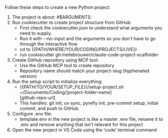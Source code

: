 Follow these steps to create a new Python project:

1. The project is about: #$ARGUMENTS: 
2. Run cookiecutter to create project structure from GitHub:
    - First check the cookiecutter.json to understand what arguments you need to supply.
    - Run it with --no-input and the arguments so you don't have to go through the interactive flow 
    - cd to {{PATH/WHERE/YOUR/CODING/PROJECTS/LIVE}}
    - run cookiecutter gh:mellebrouwer/claude-code-project-scaffolder
3. Create GitHub repository using MCP tool:
    - Use the GitHub MCP tool to create repository
    - Repository name should match your project-slug (hyphenated version)
4. Run the setup script to initialize everything:
    - {{PATH/TO/YOUR/SETUP_FILE}}/setup-project.sh \
        ~/Documents/Coding/[project-folder-name] \
        [github-repo-url]
    - This handles: git init, uv sync, pyrefly init, pre-commit setup, initial commit, and push to GitHub.
5. Configure .env file:
    - template.env in the new project is like a master .env file, rename it to .env and remove anything that isn't relevant for this project
6. Open the new project in VS Code using the 'code' terminal command